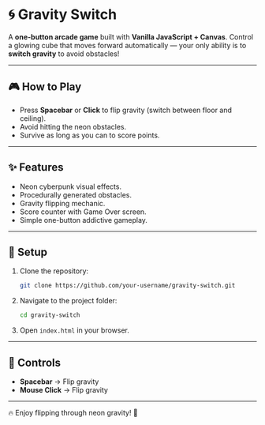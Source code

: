 # 🌀 Gravity Switch

A **one-button arcade game** built with **Vanilla JavaScript + Canvas**. Control a glowing cube that moves forward automatically — your only ability is to **switch gravity** to avoid obstacles!

---

## 🎮 How to Play

* Press **Spacebar** or **Click** to flip gravity (switch between floor and ceiling).
* Avoid hitting the neon obstacles.
* Survive as long as you can to score points.

---

## ✨ Features

* Neon cyberpunk visual effects.
* Procedurally generated obstacles.
* Gravity flipping mechanic.
* Score counter with Game Over screen.
* Simple one-button addictive gameplay.

---

## 🚀 Setup

1. Clone the repository:

   ```bash
   git clone https://github.com/your-username/gravity-switch.git
   ```
2. Navigate to the project folder:

   ```bash
   cd gravity-switch
   ```
3. Open `index.html` in your browser.

---

## 🎯 Controls

* **Spacebar** → Flip gravity
* **Mouse Click** → Flip gravity

---

🔥 Enjoy flipping through neon gravity! 🚀

